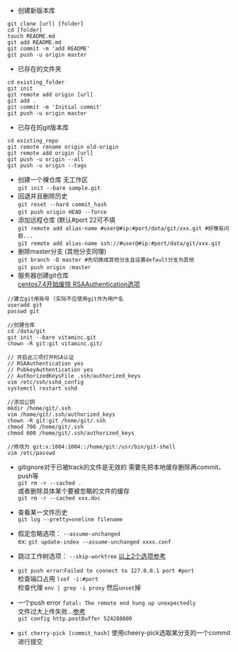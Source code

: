 * 创建新版本库
```
git clone [url] [folder]
cd [folder]
touch README.md
git add README.md
git commit -m 'add README'
git push -u origin master
```

* 已存在的文件夹
```
cd existing_folder
git init
git remote add origin [url]
git add .
git commit -m 'Initial commit'
git push -u origin master
```

* 已存在的git版本库
```
cd existing_repo
git remote rename origin old-origin
git remote add origin [url]
git push -u origin --all
git push -u origin --tags
```
* 创建一个裸仓库 无工作区  
`git init --bare sample.git`
* 回退并且删除历史  
`git reset --hard commit_hash`  
`git push origin HEAD --force`
* 添加远程仓库 (默认#port 22可不填  
`git remote add alias-name #user@#ip:#port/data/git/xxx.git #好像有问题...`  
`git remote add alias-name ssh://#user@#ip:#port/data/git/xxx.git`
* 删除master分支 (其他分支同理)  
`git branch -D master #先切换成其他分支且设置default分支为其他`  
`git push origin :master`
* 服务器创建git仓库  
[centos7.4开始废除 RSAAuthentication选项](https://www.cnblogs.com/Leroscox/p/9627809.html)
```
//建立git用账号 (实际不应使用git作为用户名
useradd git
passwd git

//创建仓库
cd /data/git
git init --bare vitaminc.git
chown -R git:git vitaminc.git/

// 开启此三项打开RSA认证
// RSAAuthentication yes
// PubkeyAuthentication yes
// AuthorizedKeysFile .ssh/authorized_keys
vim /etc/ssh/sshd_config
systemctl restart sshd

//添加公钥
mkdir /home/git/.ssh
vim /home/git/.ssh/authorized_keys
chown -R git:git /home/git/.ssh
chmod 700 /home/git/.ssh
chmod 600 /home/git/.ssh/authorized_keys

//修改为 git:x:1004:1004::/home/git:/usr/bin/git-shell
vim /etc/passwd
```

* gitignore对于已被track的文件是无效的 需要先把本地缓存删除再commit、push等  
`git rm -r --cached .`  
或者删除具体某个要被忽略的文件的缓存  
`git rm -r --cached xxx.doc `

* 查看某一文件历史  
`git log --pretty=oneline filename`

* 假定忽略选项： `--assume-unchanged`  
ex: `git update-index --assume-unchanged xxxx.conf`

* 跳过工作树选项： `--skip-worktree` [以上2个选项参考](https://www.zhihu.com/question/25234996)

* `git push error`:`Failed to connect to 127.0.0.1 port #port`  
  检查端口占用 `lsof -i:#port`  
  检查代理 `env | grep -i proxy` 然后`unset`掉
  
* 一个push error `fatal: The remote end hung up unexpectedly`  
文件过大上传失败...[参考](https://stackoverflow.com/questions/6842687/the-remote-end-hung-up-unexpectedly-while-git-cloning)  
`git config http.postBuffer 524288000`

* `git cherry-pick [commit_hash]` 使用cheery-pick选取某分支的一个commit进行提交